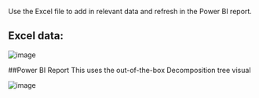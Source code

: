 Use the Excel file to add in relevant data and refresh in the Power BI report.

## Excel data:
![image](https://user-images.githubusercontent.com/70232001/152361677-3d7d4a60-af41-481c-9f0e-7b7cc4a7c23e.png)

##Power BI Report 
This uses the out-of-the-box Decomposition tree visual

![image](https://user-images.githubusercontent.com/70232001/152361600-c2d6f17c-0c32-4325-88cb-3e35fa012cc7.png)
